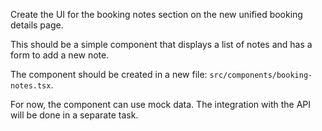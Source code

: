 Create the UI for the booking notes section on the new unified booking details page.

This should be a simple component that displays a list of notes and has a form to add a new note.

The component should be created in a new file: `src/components/booking-notes.tsx`.

For now, the component can use mock data. The integration with the API will be done in a separate task.